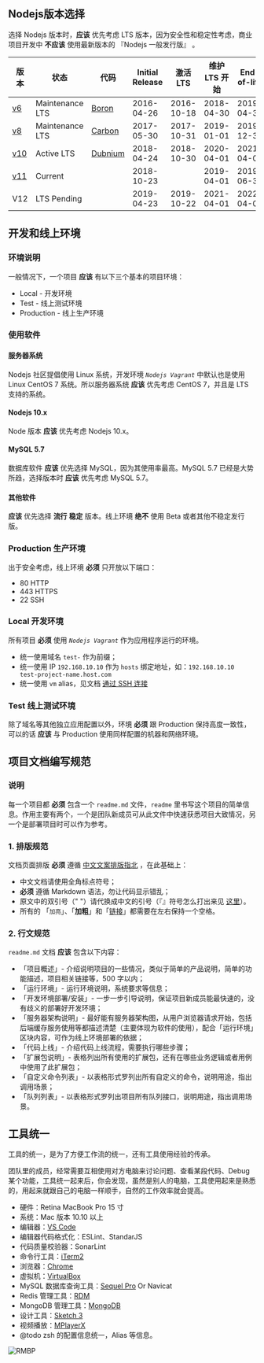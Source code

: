 ## Nodejs版本选择

选择 Nodejs 版本时，**应该** 优先考虑 LTS 版本，因为安全性和稳定性考虑，商业项目开发中 **不应该** 使用最新版本的 『Nodejs 一般发行版』 。

| **版本** | **状态** | **代码**                                                     | Initial Release | 激活 LTS | 维护LTS 开始 | End-of-life |
| -------- | -------- | -------- | -------- | -------- | -------- | -------- |
| [v6](https://nodejs.org/download/release/latest-v6.x/) | Maintenance LTS | [Boron](https://nodejs.org/download/release/latest-boron/) | 2016-04-26      | 2016-10-18 | 2018-04-30 | 2019-04-30 |
| [v8](https://nodejs.org/download/release/latest-v8.x/) | Maintenance LTS | [Carbon](https://nodejs.org/download/release/latest-carbon/) | 2017-05-30      | 2017-10-31 | 2019-01-01 | 2019-12-31 |
| [v10](https://nodejs.org/download/release/latest-v10.x/) | Active LTS      | [Dubnium](https://nodejs.org/download/release/latest-dubnium/) | 2018-04-24      | 2018-10-30 | 2020-04-01 | 2021-04-01 |
| [v11](https://nodejs.org/download/release/latest-v11.x/) | Current         |                                                              | 2018-10-23 |            | 2019-04-01 | 2019-06-30 |
| V12 | LTS Pending |                                                              | 2019-04-23      | 2019-10-22 | 2021-04-01 | 2022-04-01 |



## 开发和线上环境

### 环境说明

一般情况下，一个项目 **应该** 有以下三个基本的项目环境：

- Local - 开发环境
- Test - 线上测试环境
- Production - 线上生产环境

### 使用软件

#### 服务器系统

Nodejs 社区提倡使用 Linux 系统，开发环境 *`Nodejs Vagrant`* 中默认也是使用 Linux CentOS 7 系统。所以服务器系统 **应该** 优先考虑 CentOS 7，并且是 LTS 支持的系统。



#### Nodejs 10.x

Node 版本 **应该** 优先考虑 Nodejs 10.x。

#### MySQL 5.7

数据库软件 **应该** 优先选择 MySQL，因为其使用率最高。MySQL 5.7 已经是大势所趋，选择版本时 **应该** 优先考虑 MySQL 5.7。

#### 其他软件

**应该** 优先选择 **流行** **稳定** 版本。线上环境 **绝不** 使用 Beta 或者其他不稳定发行版。

### Production 生产环境

出于安全考虑，线上环境 **必须** 只开放以下端口：

- 80 HTTP 
- 443 HTTPS
- 22 SSH

### Local 开发环境

所有项目 **必须** 使用 *`Nodejs Vagrant`* 作为应用程序运行的环境。

* 统一使用域名 `test-` 作为前缀；
* 统一使用 IP `192.168.10.10` 作为 `hosts` 绑定地址，如：`192.168.10.10  test-project-name.host.com`
* 统一使用 `vm` alias，见文档 [通过 SSH 连接](http://learnku.com/docs/laravel/5.5/homestead#connecting-via-ssh)

### Test 线上测试环境

除了域名等其他独立应用配置以外，环境 **必须** 跟 Production 保持高度一致性，可以的话 **应该** 与 Production 使用同样配置的机器和网络环境。



## 项目文档编写规范

### 说明

每一个项目都 **必须** 包含一个 `readme.md` 文件，`readme` 里书写这个项目的简单信息。作用主要有两个，一个是团队新成员可从此文件中快速获悉项目大致情况，另一个是部署项目时可以作为参考。

### 1. 排版规范

文档页面排版 **必须** 遵循 [中文文案排版指北](https://github.com/sparanoid/chinese-copywriting-guidelines) ，在此基础上：

* 中文文档请使用全角标点符号；
* **必须** 遵循 Markdown 语法，勿让代码显示错乱；
* 原文中的双引号（" "）请代换成中文的引号（『』符号怎么打出来见 [这里](http://zhihu.com/question/19755746/answer/27233392)）。
* 所有的 「`加亮`」、「**加粗**」和「[链接]()」都需要在左右保持一个空格。

### 2. 行文规范

`readme.md` 文档 **应该** 包含以下内容：

* 「项目概述」- 介绍说明项目的一些情况，类似于简单的产品说明，简单的功能描述，项目相关链接等，500 字以内；
* 「运行环境」- 运行环境说明，系统要求等信息；
* 「开发环境部署/安装」- 一步一步引导说明，保证项目新成员能最快速的，没有歧义的部署好开发环境；
* 「服务器架构说明」- 最好能有服务器架构图，从用户浏览器请求开始，包括后端缓存服务使用等都描述清楚（主要体现为软件的使用），配合「运行环境」区块内容，可作为线上环境部署的依据；
* 「代码上线」- 介绍代码上线流程，需要执行哪些步骤；
* 「扩展包说明」- 表格列出所有使用的扩展包，还有在哪些业务逻辑或者用例中使用了此扩展包；
* 「自定义命令列表」- 以表格形式罗列出所有自定义的命令，说明用途，指出调用场景；
* 「队列列表」- 以表格形式罗列出项目所有队列接口，说明用途，指出调用场景。



## 工具统一

工具的统一，是为了方便工作流的统一，还有工具使用经验的传承。

团队里的成员，经常需要互相使用对方电脑来讨论问题、查看某段代码、Debug 某个功能，工具统一起来后，你会发现，虽然是别人的电脑，工具使用起来是熟悉的，用起来就跟自己的电脑一样顺手，自然的工作效率就会提高。

* 硬件：Retina MacBook Pro 15 寸
* 系统：Mac 版本 10.10 以上
* 编辑器：[VS Code](<https://code.visualstudio.com/>)
* 编辑器代码格式化：ESLint、StandarJS
* 代码质量校验器：SonarLint
* 命令行工具：[iTerm2](https://www.iterm2.com/)
* 浏览器：[Chrome](https://www.google.com/chrome/browser/desktop/index.html)
* 虚拟机：[VirtualBox](https://www.virtualbox.org/)
* MySQL 数据库查询工具：[Sequel Pro](http://www.sequelpro.com/) Or Navicat
* Redis 管理工具：[RDM](http://redisdesktop.com/)
* MongoDB 管理工具：[MongoDB](https://robomongo.org/)
* 设计工具：[Sketch 3](https://www.sketchapp.com/)
* 视频播放：[MPlayerX](http://mplayerx.org/)
* @todo zsh 的配置信息统一，Alias 等信息。

![RMBP](https://dev-vr-static.oss-cn-shenzhen.aliyuncs.com/%E5%9B%BE%E7%89%8733.png)